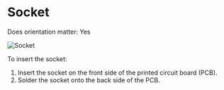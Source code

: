 # Socket

Does orientation matter: Yes

![Socket](https://github.com/tinusaur/guides/blob/master/docs/images/Socket.jpg)

To insert the socket:
<!-- content-add: this is the very first component to solder, should place board correctly explain how -->
1. Insert the socket on the front side of the printed circuit board (PCB).
2. Solder the socket onto the back side of the PCB.

<!--in other sections "backside" is spelt as one word-->
